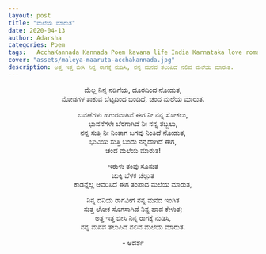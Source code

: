```yaml
---
layout: post
title: "ಮಲೆಯ ಮಾರುತ"
date: 2020-04-13
author: Adarsha
categories: Poem
tags:	AcchaKannada Kannada Poem kavana life India Karnataka love romance nature wind breeze mountains
cover: "assets/maleya-maaruta-acchakannada.jpg"
description: ಅತ್ತ ಇತ್ತ ಬೀಸಿ ನಿನ್ನ ರಾಗಕ್ಕೆ ನುಡಿಸಿ, ನನ್ನ ಮನವ ತಲುಪಿದೆ ನಲಿವ ಮಲೆಯ ಮಾರುತ.
---
```



<p align ="center"> ಮೆಲ್ಲ ನಿನ್ನ ನಡಿಗೆಯ, ದೂರದಿಂದ ನೋಡುತ, <br>
ಮೋಡಗಳ ತಾಕುವ ಬೆಟ್ಟದಿಂದ ಬಂದಿದೆ, ಚಂದ ಮಲೆಯ ಮಾರುತ. </p>

<p align ="center"> ಬವಣೆಗಳು ಹಗುರವಾಗಿವೆ ಈಗ ನೀ ನನ್ನ ಸೋಕಲು, <br>
ಭಾವನೆಗಳೇ ಬೆರಗಾಗಿವೆ ನೀ ನನ್ನ ತಬ್ಬಲು, <br> 
ನನ್ನ  ಸುತ್ತಿ ನೀ ನಿಂತಾಗ ಜಗವು ನಿಂತಿದೆ ನೋಡುತ, <br>
ಭುವಿಯ ಸುತ್ತಿ ಬಂದು ನನ್ನದಾಗಿದೆ ಈಗ, <br>
ಚಂದ ಮಲೆಯ ಮಾರುತ! </p>

<p align ="center"> ಇರುಳು ತಂಪು ಸೂಸುತ <br>
ಚುಕ್ಕಿ ಬೆಳಕ ಚೆಲ್ಲುತ <br>
ಕಾಡನ್ನೆಲ್ಲ ಆವರಿಸಿದೆ ಈಗ ತಂಪಾದ ಮಲೆಯ ಮಾರುತ, <br>

<p align ="center"> ನಿನ್ನ ದನಿಯ ರಾಗವೀಗ ನನ್ನ ಮನದ ಇಂಗಿತ <br>
ಸುತ್ತ ಲೋಕ ಸೊಗಸಾಗಿದೆ ನಿನ್ನ ಹಾಡ ಕೇಳುತ; <br>
ಅತ್ತ ಇತ್ತ ಬೀಸಿ ನಿನ್ನ ರಾಗಕ್ಕೆ ನುಡಿಸಿ, <br>
ನನ್ನ ಮನವ ತಲುಪಿದೆ ನಲಿವ ಮಲೆಯ ಮಾರುತ. </p>

<p align ="center"> - ಆದರ್ಶ</p>
